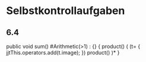 # Selbstkontrollaufgaben

## 6.4
public void sum() #Arithmetic(>1) : {} {
    product() (
        (t=<AddOperator> { jjtThis.operators.add(t.image); })
        product()
        )*
}